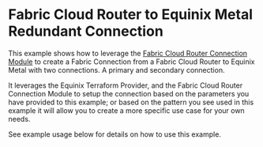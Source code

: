 # Fabric Cloud Router to Equinix Metal Redundant Connection

This example shows how to leverage the [Fabric Cloud Router Connection Module](../../modules/cloud-router-connection/README.md)
to create a Fabric Connection from a Fabric Cloud Router to Equinix Metal with two connections. A primary and secondary connection.

It leverages the Equinix Terraform Provider, and the Fabric Cloud Router Connection
Module to setup the connection based on the parameters you have provided to this example; or based on the pattern
you see used in this example it will allow you to create a more specific use case for your own needs.

See example usage below for details on how to use this example.
